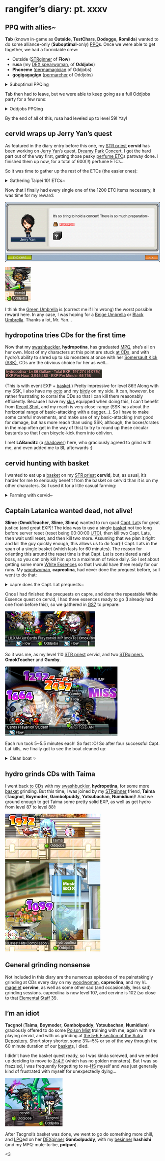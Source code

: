 # rangifer’s diary: pt. xxxv

## PPQ with allies~

**Tab** (known in-game as **Outside**, **TestChars**, **Dodogge**, **Romilda**) wanted to do some alliance-only (**Suboptimal**-only) [PPQ](https://maplelegends.com/lib/map?id=251010404)s. Once we were able to get together, we had a formidable crew:

- Outside ([STRginner](https://oddjobs.codeberg.page/odd-jobs.html#permabeginner) of **Flow**)
- **rusa** (my [DEX spearwoman](https://oddjobs.codeberg.page/odd-jobs.html#dex-warrior), of **Oddjobs**)
- **Phoneme** ([permamagician](https://oddjobs.codeberg.page/odd-jobs.html#permamagician) of Oddjobs)
- **gogigagagigo** ([permarcher](https://oddjobs.codeberg.page/odd-jobs.html#permarcher) of Oddjobs)

<details>
<summary>Suboptimal PPQing</summary>

![Suboptimal PPQ](suboptimal-ppq.png "Suboptimal PPQ")

![Suboptimal whoops the pirate king~](suboptimal-whoops-the-pirate-king.png "Suboptimal whoops the pirate king~")

gogigagagigo got a key from the boss during one of the runs, so we set out to get him some sweet loot, and fight [angy lord pirate](https://maplelegends.com/lib/monster?id=9500175):

![gogi’s chest loot](gogi-s-chest-loot.png "gogi’s chest loot")

</details>

Tab then had to leave, but we were able to keep going as a full Oddjobs party for a few runs:

<details>
<summary>Oddjobs PPQing</summary>

![Oddjobs PPQ](oddjobs-ppq.png "Oddjobs PPQ")

</details>

By the end of all of this, rusa had leveled up to level 59! Yay!

## cervid wraps up Jerry Yan’s quest

As featured in the diary entry before this one, my [STR priest](https://oddjobs.codeberg.page/odd-jobs.html#str-mage) **cervid** has been working on [Jerry Yan](https://maplelegends.com/lib/npc?id=9330055)’s quest, [Dreamy Park Concert](https://maplelegends.com/lib/quest?id=8683). I got the hard part out of the way first, getting those pesky [perfume ETC](https://maplelegends.com/lib/etc?id=4000315)s partway done. I finished them up now, for a total of 600(!!) perfume ETCs…

So it was time to gather up the rest of the ETCs (the easier ones):

<details>
<summary>Gathering Taipei 101 ETCs~</summary>

![cervid vs. Kid Mannequins](cervid-vs-kid-mannequins.png "cervid vs. Kid Mannequins")

![cervid vs. Male Mannequins](cervid-vs-male-mannequins.png "cervid vs. Male Mannequins")

![cervid vs. Female Mannequins](cervid-vs-female-mannequins.png "cervid vs. Female Mannequins")

![cervid vs. Cheap Amps](cervid-vs-cheap-amps.png "cervid vs. Cheap Amps")

Having nearly finished the [Cheap Amp ETC](https://maplelegends.com/lib/etc?id=4000317)s, cervid got enough EXP to hit level 110!!! Finally, I can buy a [MoN](https://maplelegends.com/lib/equip?id=01122059), hehe~~

![cervid hits level 110!!!](cervid-hits-110.png "cervid hits level 110!!!")

![cervid vs. Fancy Amps](cervid-vs-fancy-amps.png "cervid vs. Fancy Amps")

</details>

Now that I finally had every single one of the 1200 ETC items necessary, it was time for my reward:

![Jerry Yan](jerry-yan.png "Jerry Yan")

![Sad umbrella](sad-umbrella.png "Sad umbrella")

I think the [Green Umbrella](https://maplelegends.com/lib/equip?id=01302027) is (correct me if I’m wrong) the worst possible reward here. In any case, I was hoping for a [Beige Umbrella](https://maplelegends.com/lib/equip?id=01302029) or [Black Umbrella](https://maplelegends.com/lib/equip?id=01302026). Thanks a lot, Mr. Yan…

## hydropotina tries CDs for the first time

Now that my [swashbuckler](https://oddjobs.codeberg.page/odd-jobs.html#swashbuckler), **hydropotina**, has graduated [MPQ](https://maplelegends.com/lib/map?id=261000021), she’s all on her own. Most of my characters at this point are stuck [at CDs](https://maplelegends.com/lib/map?id=742010203), and with hydro’s ability to shred up to six monsters at once with her [Somersault Kick (SSK)](https://maplelegends.com/lib/skill?id=5001002), CDs are the obvious choice for her as well…

![hydro tries CDs](hydro-tries-cds.png "hydro tries CDs")

(This is with event EXP + [basket](https://maplelegends.com/lib/use?id=2020024).) Pretty impressive for level 86!! Along with my SSK, I also have my [octo](https://maplelegends.com/lib/skill?id=5211001) and my [birdy](https://maplelegends.com/lib/skill?id=5211002) on my side. It can, however, be rather frustrating to corral the CDs so that I can kill them reasonably efficiently. Because I have my [skis](https://maplelegends.com/lib/equip?id=01432018) equipped when doing this, I can’t benefit from [Recoil Shot](https://maplelegends.com/lib/skill?id=5201006), and my reach is very close-range (SSK has about the horizontal range of basic-attacking with a dagger…). So I have to make some careful movements, and make use of my basic-attacking (not good for damage, but has more reach than using SSK; although, the boxes/crates in the map often get in the way of this) to try to round up these circular bastards so that I can bicycle-kick them into oblivion.

I met **LABanditz** (a [shadower](https://maplelegends.com/lib/skill?id=4221007)) here, who graciously agreed to grind with me, and even added me to BL afterwards :)

## cervid hunting with basket

I wanted to eat up a [basket](https://maplelegends.com/lib/use?id=2020024) on my [STR priest](https://oddjobs.codeberg.page/odd-jobs.html#str-mage) **cervid**, but, as usual, it’s harder for me to seriously benefit from the basket on cervid than it is on my other characters. So I used it for a little casual farming:

<details>
<summary>Farming with cervid~</summary>

![Yellow Valentine Rose get!](cervid-yellow-rose-get.png "Yellow Valentine Rose get!")

![cervid vs. Stirges](cervid-vs-stirges.png "cervid vs. Stirges")

![Stirge card get!](stirge-card-get.png "Stirge card get!")

![Stirges are adorable](stirges-are-adorable.png "Stirges are adorable")

Aaand I finished my [Stirge card](https://maplelegends.com/lib/use?id=2381003) set~

It looks like [Jr. Neckis](https://maplelegends.com/lib/monster?id=2130103) have too much AVOID for this [SR](https://maplelegends.com/lib/skill?id=2311004) strategy to work for my STR priest:

![Jr. Neckis have too much AVOID](jr.-neckis-have-too-much-avoid.png "Jr. Neckis have too much AVOID")

![Take that, Jr. Necki!](take-that-jr.-necki.png "Take that, Jr. Necki!")

…But a lil bit of brute force does the trick.

![Jr. Necki card get!](jr.-necki-card-get.png "Jr. Necki card get!")

</details>

## Captain Latanica wanted dead, not alive!

**Slime** (**OmokTeacher**, **Slime**, **Slimu**) wanted to run quad [Capt. Lat](https://maplelegends.com/lib/monster?id=9420513)s for great justice (and great EXP)! The idea was to use a single [basket](https://maplelegends.com/lib/use?id=2020024) not too long before server reset (reset being 00:00:00 [UTC](https://en.wikipedia.org/wiki/Coordinated_Universal_Time)), then kill two Capt. Lats, then wait until reset, and then kill two more. Assuming that we plan it right and kill the guy quickly enough, this allows us to do four(!) Capt. Lats in the span of a single basket (which lasts for 60 minutes). The reason for orienting this around the reset time is that Capt. Lat is considered a raid boss, so you can only kill him up to a maximum of twice daily. So I set about getting some more [White Essences](https://maplelegends.com/lib/etc?id=4000381) so that I would have three ready for our runs. My [woodwoman](https://oddjobs.codeberg.page/odd-jobs.html#woodsman), **capreolina**, had never done the prequest before, so I went to do that:

<details>
<summary>capre does the Capt. Lat prequests~</summary>

![Tippo Red card get!](capre-tippo-red-card-get.png "Tippo Red card get!")

![Pac Pinky card get!](capre-pac-pinky-card-get.png "Pac Pinky card get!")

![Mr. Anchor card get!](capre-mr.-anchor-card-get.png "Mr. Anchor card get!")

I got so many cards from the [Mr. Anchors](https://maplelegends.com/lib/monster?id=9420512) that I was able to finish the set for both capre and cervid!

</details>

Once I had finished the prequests on capre, and done the repeatable White Essence quest on cervid, I had three essences ready to go (I already had one from before this), so we gathered in [GS7](https://maplelegends.com/lib/map?id=541010060) to prepare:

![Ready to slay Capt. Lat](ready-to-slay-capt-lat.png "Ready to slay Capt. Lat")

So it was me, as my level 110 [STR priest](https://oddjobs.codeberg.page/odd-jobs.html#str-mage) cervid, and two [STRginners](https://oddjobs.codeberg.page/odd-jobs.html#permabeginner), **OmokTeacher** and **Gumby**.

![Slapping Capt. Lat](slapping-capt-lat.png "Slapping Capt. Lat")

Each run took 5~5.5 minutes each! So fast :O! So after four successful Capt. Lat kills, we finally got to see the boat cleaned up:

<details>
<summary>Clean boat ✨</summary>

![Clean boat ✨](clean-boat.png "Clean boat ✨")

</details>

## hydro grinds CDs with Taima

I went back [to CDs](https://maplelegends.com/lib/map?id=742010203) with my [swashbuckler](https://oddjobs.codeberg.page/odd-jobs.html#swashbuckler), **hydropotina**, for some more [basket](https://maplelegends.com/lib/use?id=2020024) grinding. But this time, I was joined by my [STRginner](https://oddjobs.codeberg.page/odd-jobs.html#permabeginner) friend, **Taima** (**Tacgnol**, **Boymoder**, **Gambolpuddy**, **Yotsubachan**, **Numidium**)! And we ground enough to get Taima some pretty solid EXP, as well as get hydro from level 87 to level 88!:

![hydro hits level 88~](hydro-hits-88.png "hydro hits level 88~")

## General grinding nonsense

Not included in this diary are the numerous episodes of me painstakingly grinding at CDs every day on my [woodwoman](https://oddjobs.codeberg.page/odd-jobs.html#woodsman), **capreolina**, and my I/L [magelet](https://oddjobs.codeberg.page/odd-jobs.html#luk-mage) **cervine**, as well as some other sad (and occasionally, less sad) grinding sessions. capreolina is now level 107, and cervine is 102 (so close to that [Elemental Staff 3](https://maplelegends.com/lib/equip?id=01382047)!).

## I’m an idiot

**Tacgnol** (**Taima**, **Boymoder**, **Gambolpuddy**, **Yotsubachan**, **Numidium**) graciously offered to do some [Poison Mist](https://maplelegends.com/lib/skill?id=2111003) training with me, again with me playing cervid, and with us grinding at [the 5-6 F section of the Sutra Depository](https://maplelegends.com/lib/map?id=702070300). Short story shorter, some 3%~5% or so of the way through the 60 minute duration of our [basket](https://maplelegends.com/lib/use?id=2020024)s, I died.

I didn’t have the basket quest ready, so I was kinda screwed, and we ended up deciding to move to [3-4 F](https://maplelegends.com/lib/map?id=702070200) (which has no golden monsters). But I was so frazzled, I was frequently forgetting to re-[HS](https://maplelegends.com/lib/skill?id=2311003) myself and was just generally kind of frustrated with myself for unexpectedly dying…

![Queasy](queasy.png "if you’re reading this, you are wonderful and i love you very much<33333 tysm for reading my dumb diary~")

After Tacgnol’s basket was done, we went to go do something more chill, and [LPQ](https://maplelegends.com/lib/map?id=221024500)ed on her [DEXginner](https://oddjobs.codeberg.page/odd-jobs.html#dex-beginner) **Gambolpuddy**, with my [besinner](https://oddjobs.codeberg.page/odd-jobs.html#besinner) **hashishi** (and my MPQ-mule-to-be, **potpan**).

<3
